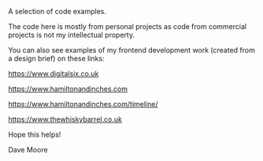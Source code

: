 A selection of code examples.

The code here is mostly from personal projects as code from commercial projects is not my intellectual property.

You can also see examples of my frontend development work (created from a design brief) on these links:

https://www.digitalsix.co.uk

https://www.hamiltonandinches.com

https://www.hamiltonandinches.com/timeline/

https://www.thewhiskybarrel.co.uk


Hope this helps!

Dave Moore